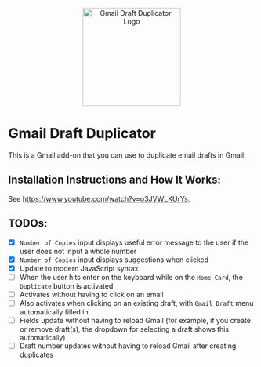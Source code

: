 <p align="center">
  <img src="https://github.com/JessHua159/Gmail-Draft-Duplicator/blob/master/Logo.png" alt="Gmail Draft Duplicator Logo" width="200" height="200">
</p>

# Gmail Draft Duplicator
This is a Gmail add-on that you can use to duplicate email drafts in Gmail.

## Installation Instructions and How It Works:
See https://www.youtube.com/watch?v=o3JVWLKUrYs.

## TODOs:
- [X] `Number of Copies` input displays useful error message to the user if the user does not input a whole number
- [X] `Number of Copies` input displays suggestions when clicked 
- [X] Update to modern JavaScript syntax
- [ ] When the user hits enter on the keyboard while on the `Home Card`, the `Duplicate` button is activated
- [ ] Activates without having to click on an email
- [ ] Also activates when clicking on an existing draft, with `Gmail Draft` menu automatically filled in
- [ ] Fields update without having to reload Gmail (for example, if you create or remove draft(s), the dropdown for selecting a draft shows this automatically)
- [ ] Draft number updates without having to reload Gmail after creating duplicates
